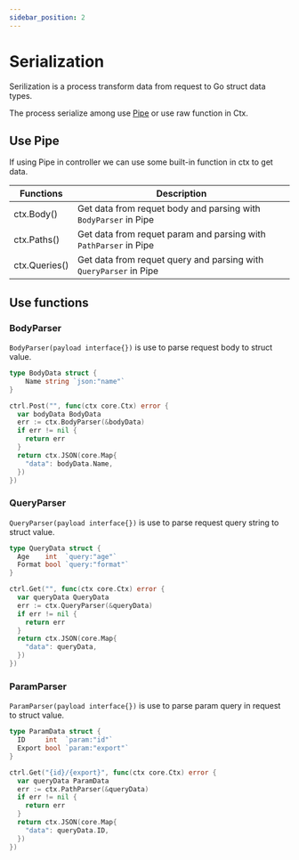 ```yaml
---
sidebar_position: 2
---
```


# Serialization

Serilization is a process transform data from request to Go struct data types.

The process serialize among use [Pipe](../fundamental/pipe.md) or use raw function in Ctx.

## Use Pipe

If using Pipe in controller we can use some built-in function in ctx to get data.

| Functions | Description |
|-|-|
| ctx.Body() | Get data from requet body and parsing with `BodyParser` in Pipe |
| ctx.Paths() | Get data from requet param and parsing with `PathParser` in Pipe |
| ctx.Queries() | Get data from requet query and parsing with `QueryParser` in Pipe |

## Use functions 

### BodyParser

`BodyParser(payload interface{})` is use to parse request body to struct value.

```go
type BodyData struct {
	Name string `json:"name"`
}

ctrl.Post("", func(ctx core.Ctx) error {
  var bodyData BodyData
  err := ctx.BodyParser(&bodyData)
  if err != nil {
    return err
  }
  return ctx.JSON(core.Map{
    "data": bodyData.Name,
  })
})
```

### QueryParser

`QueryParser(payload interface{})` is use to parse request query string to struct value.

```go
type QueryData struct {
  Age    int  `query:"age"`
  Format bool `query:"format"`
}

ctrl.Get("", func(ctx core.Ctx) error {
  var queryData QueryData
  err := ctx.QueryParser(&queryData)
  if err != nil {
    return err
  }
  return ctx.JSON(core.Map{
    "data": queryData,
  })
})
```

### ParamParser

`ParamParser(payload interface{})` is use to parse param query in request to struct value.

```go
type ParamData struct {
  ID     int  `param:"id"`
  Export bool `param:"export"`
}

ctrl.Get("{id}/{export}", func(ctx core.Ctx) error {
  var queryData ParamData
  err := ctx.PathParser(&queryData)
  if err != nil {
    return err
  }
  return ctx.JSON(core.Map{
    "data": queryData.ID,
  })
})
```

